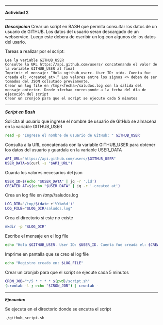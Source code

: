 ___
**Actividad 2**
___
***Descripcion***
Crear un script en BASH que permita consultar los datos de un usuario de GITHUB. Los datos del usuario seran descargado de un webservice. Luego este debera de escribir un log con algunos de los datos del usario.

Tareas a realizar por el script:

    Lea la variable GITHUB_USER
    Consulte la URL https://api.github.com/users/ concatenando el valor de la variable GITHUB_USER al final
    Imprimir el mensaje: “Hola <github_user>. User ID: <id>. Cuenta fue creada el: <created_at>.” Los valores entre los signos <> deben de ser tomados del JSON colsutado previamente.
    Crear un log file en /tmp/<fecha>/saludos.log con la salida del mensaje anterior. Donde <fecha> corresponde a la fecha del día de ejecución del script
    Crear un cronjob para que el script se ejecute cada 5 minutos
___
***Script en Bash***

Solicita al usuario que ingrese el nombre de usuario de GitHub se almacena en la variable GITHUB_USER
```bash
read -p "Ingrese el nombre de usuario de GitHub: " GITHUB_USER
```
Consulta a la URL concatenada con la variable GITHUB_USER para obtener los datos del usuario y guardala en la variable USER_DATA
```bash
API_URL="https://api.github.com/users/$GITHUB_USER"
USER_DATA=$(curl -s "$API_URL")
```
Guarda los valores necesarios del json
```bash
USER_ID=$(echo "$USER_DATA" | jq -r '.id')
CREATED_AT=$(echo "$USER_DATA" | jq -r '.created_at')
```
Crea un log file en /tmp/<fecha>/saludos.log
```bash
LOG_DIR="/tmp/$(date +'%Y%m%d')"
LOG_FILE="$LOG_DIR/saludos.log"
```
Crea el directorio si este no existe
```bash
mkdir -p "$LOG_DIR"
```
Escribe el mensaje en el log file
```bash
echo "Hola $GITHUB_USER. User ID: $USER_ID. Cuenta fue creada el: $CREATED_AT." >> "$LOG_FILE"
```
Imprime en pantalla que se creo el log file
```bash
echo "Registro creado en: $LOG_FILE"
```
Crear un cronjob para que el script se ejecute cada 5 minutos
```bash
CRON_JOB="*/5 * * * * $(pwd)/script.sh"
(crontab -l ; echo "$CRON_JOB") | crontab -
```
___
***Ejecucion***

Se ejecuta en el directorio donde se encutra el script
```cmd
./github_script.sh
```